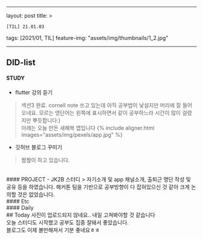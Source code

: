 
---

layout: post
title: >

    [TIL] 21.01.03

tags: [2021/01, TIL]
feature-img: "assets/img/thumbnails/1_2.jpg"

---


## DID-list
#### STUDY

- flutter 강의 듣기
> 섹션3 완료. cornell note 쓰고 있는데 아직 공부법이 낯설지만 머리에 잘 들어오네요. 모르는 영단어는 왼쪽에 표시하면서 같이 공부하느라 시간이 많이 걸렸지만 뿌듯합니다:)<br>아래는 오늘 만든 새해복 앱입니다
{% include aligner.html images="assets/img/pexels/app.jpg" %}

- 깃허브 블로그 꾸미기
> 짬짬이 하고 있습니다.


<br>
#### PROJECT
- JK2B 스터디
> 자기소개 및 app 채널소개, 출퇴근 명단 작성 및 공유 등을 하였습니다. 해커톤 팀을 기반으로 공부방향이 다 잡혀있으신 것 같아 크게 논의할 것은 없었습니다.


<br>
#### Etc


<br>
#### Daily


<br>
## Today
사진이 업로드되지 않네요.. 내일 고쳐봐야할 것 같습니다<br>
오늘 스터디도 시작했고 공부도 집중 잘돼서 좋았습니다.<br>
블로그도 이제 볼만해져서 기분 좋네요ㅎㅎ
<br><br><br><br>






